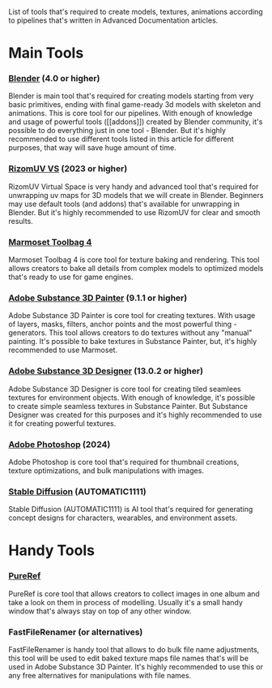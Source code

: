 List of tools that's required to create models, textures, animations according to pipelines that's written in Advanced Documentation articles. 
# Main Tools
### [Blender](https://www.blender.org/) (4.0 or higher)
Blender is main tool that's required for creating models starting from very basic primitives, ending with final game-ready 3d models with skeleton and animations. This is core tool for our pipelines. With enough of knowledge and usage of powerful tools ([[addons]]) created by Blender community, it's possible to do everything just in one tool - Blender. But it's highly recommended to use different tools listed in this article for different purposes, that way will save huge amount of time. 
### [RizomUV VS](https://www.rizom-lab.com/rizomuv-vs/) (2023 or higher)
RizomUV Virtual Space is very handy and advanced tool that's required for unwrapping uv maps for 3D models that we will create in Blender. Beginners may use default tools (and addons) that's available for unwrapping in Blender. But it's highly recommended to use RizomUV for clear and smooth results.
### [Marmoset Toolbag 4](https://marmoset.co/)
Marmoset Toolbag 4 is core tool for texture baking and rendering. This tool allows creators to bake all details from complex models to optimized models that's ready to use for game engines. 
### [Adobe Substance 3D Painter](https://www.adobe.com/products/substance3d-painter.html) (9.1.1 or higher)
Adobe Substance 3D Painter is core tool for creating textures. With usage of layers, masks, filters, anchor points and the most powerful thing - generators. This tool allows creators to do textures without any "manual" painting. It's possible to bake textures in Substance Painter, but, it's highly recommended to use Marmoset. 
### [Adobe Substance 3D Designer](https://www.adobe.com/products/substance3d-designer.html) (13.0.2 or higher)
Adobe Substance 3D Designer is core tool for creating tiled seamlees textures for environment objects. With enough of knowledge, it's possible to create simple seamless textures in Substance Painter. But Substance Designer was created for this purposes and it's highly recommended to use it for creating powerful textures.
### [Adobe Photoshop](https://www.adobe.com/products/photoshop.html) (2024)
Adobe Photoshop is core tool that's required for thumbnail creations, texture optimizations, and bulk manipulations with images. 
### [Stable Diffusion](https://github.com/AUTOMATIC1111/stable-diffusion-webui) (AUTOMATIC1111)
Stable Diffusion (AUTOMATIC1111) is AI tool that's required for generating concept designs for characters, wearables, and environment assets.
# Handy Tools
### [PureRef](https://www.pureref.com/)
PureRef is core tool that allows creators to collect images in one album and take a look on them in process of modelling. Usually it's a small handy window that's always stay on top of any other window.
### FastFileRenamer (or alternatives)
FastFileRenamer is handy tool that allows to do bulk file name adjustments, this tool will be used to edit baked texture maps file names that's will be used in Adobe Substance 3D Painter. It's highly recommended to use this or any free alternatives for manipulations with file names.